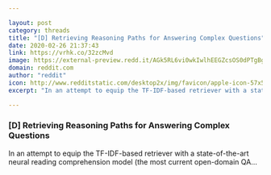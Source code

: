 ```yaml
---

layout: post
category: threads
title: "[D] Retrieving Reasoning Paths for Answering Complex Questions"
date: 2020-02-26 21:37:43
link: https://vrhk.co/32zcMvd
image: https://external-preview.redd.it/AGk5RL6vi0wkIwlhEEGZcsOS0dPTgBgeZmokhnn2ERI.jpg?width=1200&height=462&auto=webp&crop=1200:462,smart&s=a6f2ccae7ba6f948894a4bfaeb79fd186c5c1d4d
domain: reddit.com
author: "reddit"
icon: http://www.redditstatic.com/desktop2x/img/favicon/apple-icon-57x57.png
excerpt: "In an attempt to equip the TF-IDF-based retriever with a state-of-the-art neural reading comprehension model (the most current open-domain QA..."

---
```


### [D] Retrieving Reasoning Paths for Answering Complex Questions

In an attempt to equip the TF-IDF-based retriever with a state-of-the-art neural reading comprehension model (the most current open-domain QA...